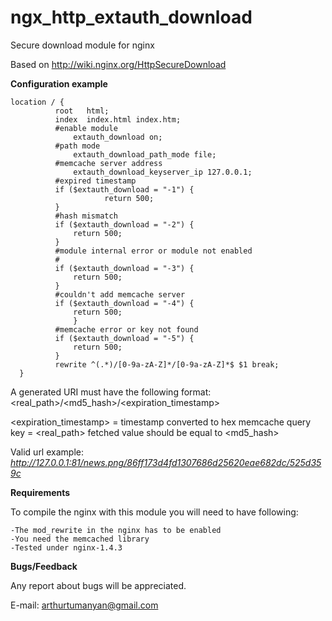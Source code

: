 ngx_http_extauth_download
=========================

Secure download module for nginx

Based on http://wiki.nginx.org/HttpSecureDownload

<b>Configuration example</b>

    location / {
              root   html;
              index  index.html index.htm;
              #enable module
                  extauth_download on;
              #path mode
                  extauth_download_path_mode file;
              #memcache server address
                  extauth_download_keyserver_ip 127.0.0.1;
              #expired timestamp
              if ($extauth_download = "-1") {
                         return 500;
              }
              #hash mismatch
              if ($extauth_download = "-2") {
                  return 500;
              }
              #module internal error or module not enabled
              #
              if ($extauth_download = "-3") {
                  return 500;
              }
              #couldn't add memcache server
              if ($extauth_download = "-4") {
                  return 500;
                  }
              #memcache error or key not found
              if ($extauth_download = "-5") {
                  return 500;
              }
              rewrite ^(.*)/[0-9a-zA-Z]*/[0-9a-zA-Z]*$ $1 break;
      }
  
  A generated URI must have the following format: \<real_path\>/\<md5_hash\>/\<expiration_timestamp\>
 
  \<expiration_timestamp\> = timestamp converted to hex
  memcache query key = \<real_path\>
  fetched value should be equal to \<md5_hash\>
  
  Valid url example: <i>http://127.0.0.1:81/news.png/86ff173d4fd1307686d25620eae682dc/525d359c</i>

  <b>Requirements</b>
  
  To compile the nginx with this module you will need to have following:

    -The mod_rewrite in the nginx has to be enabled
    -You need the memcached library
    -Tested under nginx-1.4.3

  <b>Bugs/Feedback</b>
  
  Any report about bugs will be appreciated.

  E-mail: arthurtumanyan@gmail.com
  

